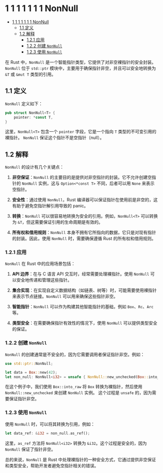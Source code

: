 # 1 1 1 1 1 1 1 NonNull

<!-- TOC START -->
- [1 1 1 1 1 1 1 NonNull](#1-1-1-1-1-1-1-nonnull)
  - [1.1 定义](#11-定义)
  - [1.2 解释](#12-解释)
    - [1.2.1 应用](#121-应用)
    - [1.2.2 创建 `NonNull`](#122-创建-nonnull)
    - [1.2.3 使用 `NonNull`](#123-使用-nonnull)
<!-- TOC END -->

在 Rust 中，`NonNull` 是一个智能指针类型，它提供了对非空裸指针的安全封装。
`NonNull` 位于 `std::ptr` 模块中，主要用于确保指针非空，并且可以安全地转换为 `&T` 或 `&mut T` 类型的引用。

## 1.1 定义

`NonNull` 定义如下：

```rust
pub struct NonNull<T> {
    pointer: *const T,
}

```

这里，`NonNull<T>` 包含一个 `pointer` 字段，它是一个指向 `T` 类型的不可变引用的裸指针。
    `NonNull` 保证这个指针不是空指针（null）。

## 1.2 解释

`NonNull` 的设计有几个关键点：

1. **非空保证**：`NonNull` 的主要目的是提供对非空指针的封装。它不允许创建空指针的 `NonNull` 实例，这与 `Option<*const T>` 不同，后者可以用 `None` 来表示空指针。

2. **安全性**：通过使用 `NonNull`，Rust 编译器可以保证指针在使用前是非空的，这有助于避免空指针解引用导致的 panic。

3. **转换**：`NonNull` 可以很容易地转换为安全的引用。例如，`NonNull<T>` 可以转换为 `&T`，但这需要保证引用的生命周期是有效的。

4. **所有权和借用规则**：`NonNull` 本身不拥有它所指向的数据，它只是对现有指针的封装。因此，使用 `NonNull` 时，需要确保遵循 Rust 的所有权和借用规则。

### 1.2.1 应用

`NonNull` 在 Rust 中的应用场景包括：

1. **API 边界**：在与 C 语言 API 交互时，经常需要处理裸指针。使用 `NonNull` 可以安全地传递和管理这些指针。

2. **集合实现**：在实现自定义数据结构（如链表、树等）时，可能需要使用裸指针来表示节点链接。`NonNull` 可以用来确保这些指针非空。

3. **智能指针**：`NonNull` 可以作为构建其他智能指针的基础，例如 `Box`、`Rc`、`Arc` 等。

4. **类型安全**：在需要确保指针有效性的情况下，使用 `NonNull` 可以提供类型安全的保证。

### 1.2.2 创建 `NonNull`

`NonNull` 的创建通常是不安全的，因为它需要调用者保证指针非空。例如：

```rust
use std::ptr::NonNull;

let data = Box::new(42);
let non_null: NonNull<i32> = unsafe { NonNull::new_unchecked(Box::into_raw(data)) };

```

在这个例子中，我们使用 `Box::into_raw` 将 `Box` 转换为裸指针，然后使用 `NonNull::new_unchecked` 来创建 `NonNull` 实例。
这个过程是 `unsafe` 的，因为需要保证指针非空。

### 1.2.3 使用 `NonNull`

使用 `NonNull` 时，可以将其转换为引用，例如：

```rust
let data_ref: &i32 = non_null.as_ref();

```

这里，`as_ref` 方法将 `NonNull<i32>` 转换为 `&i32`。这个过程是安全的，因为 `NonNull` 保证了指针非空。

总的来说，`NonNull` 是 Rust 中处理裸指针的一种安全方式，它通过提供非空保证和类型安全，帮助开发者避免空指针相关的错误。
